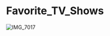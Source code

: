 # Favorite_TV_Shows
![IMG_7017](https://user-images.githubusercontent.com/90647463/150648210-c93d95e0-9b53-491d-8513-cd9572584471.jpg)

